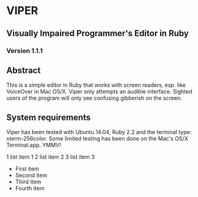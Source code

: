 # VIPER

## Visually Impaired Programmer's Editor in Ruby

### Version 1.1.1




## Abstract

This is a simple editor in Ruby that works with screen readers, esp. like VoiceOver 
in Mac OS/X. 
Viper only attempts an audible interface. Sighted users of the program will only see confusing gibberish on the screen.


## System requirements


Viper has been tested with Ubuntu 14.04, Ruby 2.2 and the terminal type: xterm-256color.
Some limited testing has been done on the Mac's OS/X Terminal.app. YMMV!


1 list item 1
2 list item 2
3 list item 3



- First item
- Second item
- Third item
- Fourth item

